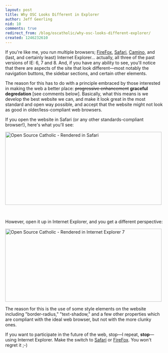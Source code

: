 ```yaml
---
layout: post
title: Why OSC Looks Different in Explorer
author: Jeff Geerling
nid: 10
comments: true
redirect_from: /blog/oscatholic/why-osc-looks-different-explorer/
created: 1246232610
---
```

<p>If you're like me, you run multiple browsers; <a href="http://www.getfirefox.com/">FireFox</a>, <a href="http://www.apple.com/safari/">Safari</a>, <a href="http://caminobrowser.org/">Camino</a>, and (last, and certainly least) Internet Explorer... actually, all three of the past versions of IE: 6, 7 and 8. And, if you have any ability to see, you'll notice that there are aspects of the site that look different&mdash;most notably the navigation buttons, the sidebar sections, and certain other elements.</p>
<p>The reason for this has to do with a principle embraced by those interested in making the web a better place: <strike>progressive enhancement</strike> <strong>graceful degredation</strong>&nbsp;[see comments below]. Basically, what this means is we develop the best website we can, and make it look great in the most standard and open way possible, and accept that the website might not look as good in older/less-compliant web browsers.</p>
<p>If you open the website in Safari (or any other standards-compliant browser!), here's what you'll see:</p>
<p class="rtecenter"><img alt="Open Source Catholic - Rendered in Safari" width="500" height="233" src="/sites/opensourcecatholic.com/files/user-uploads/oscatholic/safari-osc-website-styling.jpg" /></p>
<p>&nbsp;</p>
<!--break-->
<p>However, open it up in Internet Explorer, and you get a different perspective:</p>
<p class="rtecenter"><img alt="Open Source Catholic - Rendered in Internet Explorer 7" width="500" height="233" src="/sites/opensourcecatholic.com/files/user-uploads/oscatholic/ie7-osc-styling.jpg" /></p>
<p>The reason for this is the use of some style elements on the website including &quot;border-radius,&quot; &quot;text-shadow,&quot; and a few other&nbsp;properties which are compliant with the ideal web browser, but not with the more clunky ones.</p>
<p>If you want to participate in the future of the web, stop&mdash;I repeat, <strong>stop</strong>&mdash;using Internet Explorer. Make the switch to <a href="http://www.apple.com/safari/">Safari</a> or <a href="http://www.getfirefox.com/">FireFox</a>. You won't regret it ;-)</p>
